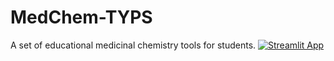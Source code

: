 # MedChem-TYPS
A set of educational medicinal chemistry tools for students.
[![Streamlit App](https://static.streamlit.io/badges/streamlit_badge_black_white.svg)](https://share.streamlit.io/hrldngyn/medchem-typs/main/streamlit_pka_estimator.py)
